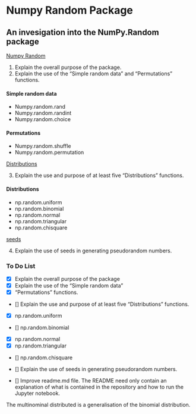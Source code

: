 # Numpy Random Package

## An invesigation into the NumPy.Random package


[Numpy Random](numpy-random.ipynb)

1. Explain the overall purpose of the package.
2. Explain the use of the “Simple random data” and “Permutations” functions.

#### Simple random data

- Numpy.random.rand
- Numpy.random.randint
- Numpy.random.choice

#### Permutations

- Numpy.random.shuffle
- Numpy.random.permutation

[Distributions](Distributions.ipynb)

3. Explain the use and purpose of at least five “Distributions” functions.

#### Distributions

- np.random.uniform
- np.random.binomial
- np.random.normal
- np.random.triangular
- np.random.chisquare


 [seeds](Seeds.ipynb)

4. Explain the use of seeds in generating pseudorandom numbers.




### To Do List
- [x] Explain the overall purpose of the package
- [x] Explain the use of the “Simple random data” 
- [x] “Permutations” functions.
- []  Explain the use and purpose of at least five “Distributions” functions.
- [x]  np.random.uniform
- []  np.random.binomial
- [x]  np.random.normal
- [x]  np.random.triangular
- []  np.random.chisquare

- []  Explain the use of seeds in generating pseudorandom numbers.

- []  Improve readme.md file. The README need only contain an explanation of what is contained in the repository and how to run the Jupyter notebook.

The multinominal distributed is a generalisation of the binomial distribution. 